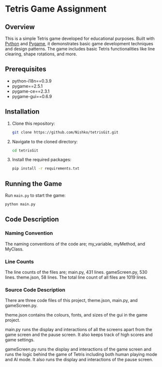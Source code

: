 # Tetris Game Assignment

## Overview

This is a simple Tetris game developed for educational purposes. Built with [Python](https://www.python.org/) and [Pygame](https://www.pygame.org/), it demonstrates basic game development techniques and design patterns. The game includes basic Tetris functionalities like line clearing, shape rotations, and more.


## Prerequisites

- python-i18n==0.3.9
- pygame==2.5.1
- pygame-ce==2.3.1
- pygame-gui==0.6.9

## Installation

1. Clone this repository:

    ```bash
    git clone https://github.com/Nishko/tetrisGit.git
    ```

2. Navigate to the cloned directory:

    ```bash
    cd tetrisGit
    ```

3. Install the required packages:

    ```bash
    pip install -r requirements.txt
    ```

## Running the Game

Run `main.py` to start the game:

```bash
python main.py
```

## Code Description

### Naming Convention

The naming conventions of the code are; my_variable, myMethod, and MyClass.

### Line Counts

The line counts of the files are; main.py, 431 lines. gameScreen.py, 530 lines. theme.json, 58 lines. The total line count of all files are 1019 lines.

### Source Code Description

There are three code files of this project, theme.json, main.py, and gameScreen.py.

theme.json contains the colours, fonts, and sizes of the gui in the game project.

main.py runs the display and interactions of all the screens apart from the game screen and the pause screen. It also keeps track of high scores and game settings.

gameScreen.py runs the display and interactions of the game screen and runs the logic behind the game of Tetris including both human playing mode and AI mode. It also runs the display and interactions of the pause screen.
